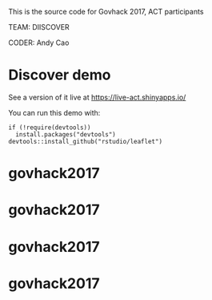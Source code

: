 
This is the source code for Govhack 2017, ACT participants

TEAM: DIISCOVER

CODER: Andy Cao

# Discover demo

See a version of it live at https://live-act.shinyapps.io/

You can run this demo with:
```
if (!require(devtools))
  install.packages("devtools")
devtools::install_github("rstudio/leaflet")

```



# govhack2017
# govhack2017
# govhack2017
# govhack2017
